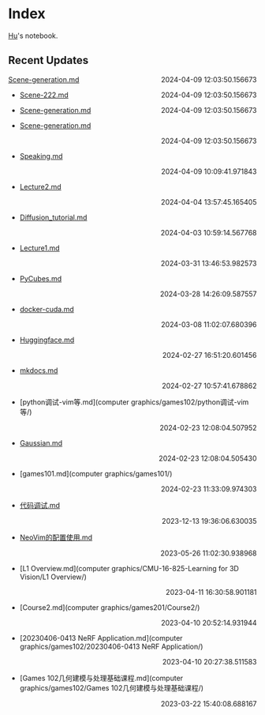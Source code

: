 
# Index

[Hu](https://zhuhu00.top/)'s notebook.

## Recent Updates
<div style="display: flex; justify-content: space-between; align-items: center; width: 100%;">
    <a href="Scene-generation/">Scene-generation.md</a>
    <span style="text-align: right;">2024-04-09 12:03:50.156673</span>
</div>

- [Scene-222.md](Scene-generation/) <span style="float: right;">2024-04-09 12:03:50.156673</span>

- [Scene-generation.md](Scene-generation/) <span style="float: right;">2024-04-09 12:03:50.156673</span>


- [Scene-generation.md](Scene-generation/) <div style="text-align: right">2024-04-09 12:03:50.156673</div>
- [Speaking.md](English/Speaking/) <div style="text-align: right">2024-04-09 10:09:41.971843</div>
- [Lecture2.md](InternLM2-note/Lecture2/) <div style="text-align: right">2024-04-04 13:57:45.165405</div>
- [Diffusion_tutorial.md](Diffusion_tutorial/) <div style="text-align: right">2024-04-03 10:59:14.567768</div>
- [Lecture1.md](InternLM2-note/Lecture1/) <div style="text-align: right">2024-03-31 13:46:53.982573</div>
- [PyCubes.md](python/PyCubes/) <div style="text-align: right">2024-03-28 14:26:09.587557</div>
- [docker-cuda.md](docker/docker-cuda/) <div style="text-align: right">2024-03-08 11:02:07.680396</div>
- [Huggingface.md](Huggingface/) <div style="text-align: right">2024-02-27 16:51:20.601456</div>
- [mkdocs.md](mkdocs/) <div style="text-align: right">2024-02-27 10:57:41.678862</div>
- [python调试-vim等.md](computer graphics/games102/python调试-vim等/) <div style="text-align: right">2024-02-23 12:08:04.507952</div>
- [Gaussian.md](Gaussian/) <div style="text-align: right">2024-02-23 12:08:04.505430</div>
- [games101.md](computer graphics/games101/) <div style="text-align: right">2024-02-23 11:33:09.974303</div>
- [代码调试.md](代码调试/) <div style="text-align: right">2023-12-13 19:36:06.630035</div>
- [NeoVim的配置使用.md](NeoVim的配置使用/) <div style="text-align: right">2023-05-26 11:02:30.938968</div>
- [L1 Overview.md](computer graphics/CMU-16-825-Learning for 3D Vision/L1 Overview/) <div style="text-align: right">2023-04-11 16:30:58.901181</div>
- [Course2.md](computer graphics/games201/Course2/) <div style="text-align: right">2023-04-10 20:52:14.931944</div>
- [20230406-0413 NeRF Application.md](computer graphics/games102/20230406-0413 NeRF Application/) <div style="text-align: right">2023-04-10 20:27:38.511583</div>
- [Games 102几何建模与处理基础课程.md](computer graphics/games102/Games 102几何建模与处理基础课程/) <div style="text-align: right">2023-03-22 15:40:08.688167</div>
